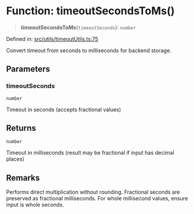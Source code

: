 # Function: timeoutSecondsToMs()

> **timeoutSecondsToMs**(`timeoutSeconds`): `number`

Defined in: [src/utils/timeoutUtils.ts:75](https://github.com/Nick2bad4u/Uptime-Watcher/blob/8a1973382d5fe14c52996ecda381894eb7ecd4a6/src/utils/timeoutUtils.ts#L75)

Convert timeout from seconds to milliseconds for backend storage.

## Parameters

### timeoutSeconds

`number`

Timeout in seconds (accepts fractional values)

## Returns

`number`

Timeout in milliseconds (result may be fractional if input has decimal places)

## Remarks

Performs direct multiplication without rounding. Fractional seconds are preserved
as fractional milliseconds. For whole millisecond values, ensure input is whole seconds.
